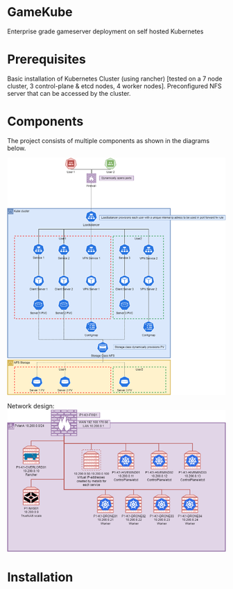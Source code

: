# GameKube
Enterprise grade gameserver deployment on self hosted Kubernetes

# Prerequisites
Basic installation of Kubernetes Cluster (using rancher) [tested on a 7 node cluster, 3 control-plane & etcd nodes, 4 worker nodes].
Preconfigured NFS server that can be accessed by the cluster.

# Components
The project consists of multiple components as shown in the diagrams below.

![Functional](Designs/GameKubeFunctionalDesignV2.drawio.png)

Network design:
![Network](Designs/GameKubeNetworkV2.drawio.png)

# Installation
